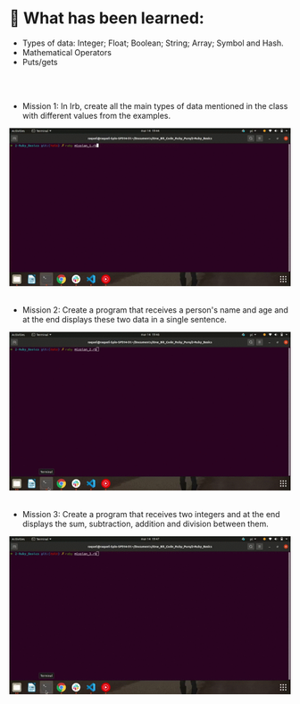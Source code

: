 <h1> 🔭 What has been learned: </h1>

- Types of data: Integer; Float; Boolean; String; Array; Symbol and Hash.
- Mathematical Operators
- Puts/gets

<br>
<br>

- Mission 1: In Irb, create all the main types of data mentioned in the class with different values ​​from the examples.

<img src="mission_1.gif" alt="mission 1">

<br>
<br>


- Mission 2: Create a program that receives a person's name and age and at the end displays these two data in a single sentence.

<img src="mission_2.gif" alt="mission 2">

<br>
<br>

- Mission 3: Create a program that receives two integers and at the end displays the sum, subtraction, addition and division between them.

<img src="mission_3.gif" alt="mission 3">

